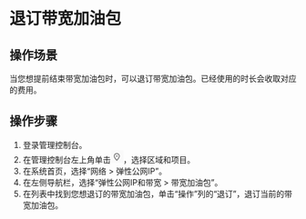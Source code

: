 # 退订带宽加油包<a name="bandwidthpk_0005"></a>

## 操作场景<a name="zh-cn_topic_0141912559_section15598193716333"></a>

当您想提前结束带宽加油包时，可以退订带宽加油包。已经使用的时长会收取对应的费用。

## 操作步骤<a name="zh-cn_topic_0141912559_section61611234143615"></a>

1.  登录管理控制台。
2.  在管理控制台左上角单击![](figures/icon-region.png)，选择区域和项目。
3.  在系统首页，选择“网络 \> 弹性公网IP”。
4.  在左侧导航栏，选择“弹性公网IP和带宽 \> 带宽加油包”。
5.  在列表中找到您想退订的带宽加油包，单击“操作”列的“退订”，退订当前的带宽加油包。


